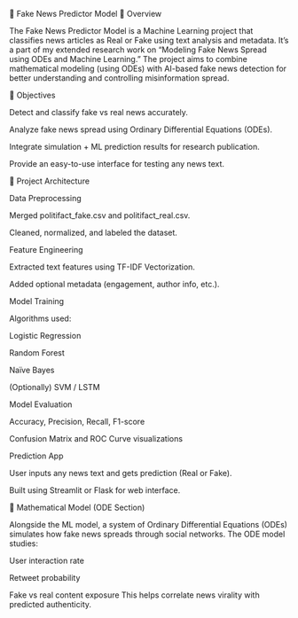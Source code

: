 📰 Fake News Predictor Model
📘 Overview

The Fake News Predictor Model is a Machine Learning project that classifies news articles as Real or Fake using text analysis and metadata.
It’s a part of my extended research work on “Modeling Fake News Spread using ODEs and Machine Learning.”
The project aims to combine mathematical modeling (using ODEs) with AI-based fake news detection for better understanding and controlling misinformation spread.

🎯 Objectives

Detect and classify fake vs real news accurately.

Analyze fake news spread using Ordinary Differential Equations (ODEs).

Integrate simulation + ML prediction results for research publication.

Provide an easy-to-use interface for testing any news text.

🧠 Project Architecture

Data Preprocessing

Merged politifact_fake.csv and politifact_real.csv.

Cleaned, normalized, and labeled the dataset.

Feature Engineering

Extracted text features using TF-IDF Vectorization.

Added optional metadata (engagement, author info, etc.).

Model Training

Algorithms used:

Logistic Regression

Random Forest

Naïve Bayes

(Optionally) SVM / LSTM

Model Evaluation

Accuracy, Precision, Recall, F1-score

Confusion Matrix and ROC Curve visualizations

Prediction App

User inputs any news text and gets prediction (Real or Fake).

Built using Streamlit or Flask for web interface.

🧮 Mathematical Model (ODE Section)

Alongside the ML model, a system of Ordinary Differential Equations (ODEs) simulates how fake news spreads through social networks.
The ODE model studies:

User interaction rate

Retweet probability

Fake vs real content exposure
This helps correlate news virality with predicted authenticity.
